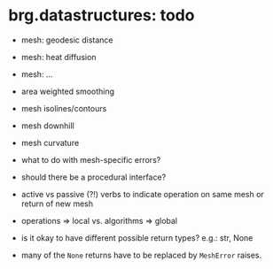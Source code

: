 # brg.datastructures: todo

- mesh: geodesic distance
- mesh: heat diffusion
- mesh: ...
- area weighted smoothing
- mesh isolines/contours
- mesh downhill
- mesh curvature

- what to do with mesh-specific errors?
- should there be a procedural interface?

- active vs passive (?!) verbs to indicate operation on same mesh or return of new mesh

- operations => local vs. algorithms => global

- is it okay to have different possible return types?
  e.g.: str, None

- many of the ``None`` returns have to be replaced by ``MeshError`` raises.
